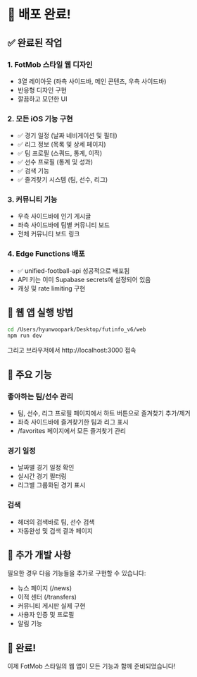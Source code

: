 # 🎉 배포 완료!

## ✅ 완료된 작업

### 1. FotMob 스타일 웹 디자인
- 3열 레이아웃 (좌측 사이드바, 메인 콘텐츠, 우측 사이드바)
- 반응형 디자인 구현
- 깔끔하고 모던한 UI

### 2. 모든 iOS 기능 구현
- ✅ 경기 일정 (날짜 네비게이션 및 필터)
- ✅ 리그 정보 (목록 및 상세 페이지)
- ✅ 팀 프로필 (스쿼드, 통계, 이적)
- ✅ 선수 프로필 (통계 및 성과)
- ✅ 검색 기능
- ✅ 즐겨찾기 시스템 (팀, 선수, 리그)

### 3. 커뮤니티 기능
- 우측 사이드바에 인기 게시글
- 좌측 사이드바에 팀별 커뮤니티 보드
- 전체 커뮤니티 보드 링크

### 4. Edge Functions 배포
- ✅ unified-football-api 성공적으로 배포됨
- API 키는 이미 Supabase secrets에 설정되어 있음
- 캐싱 및 rate limiting 구현

## 🚀 웹 앱 실행 방법

```bash
cd /Users/hyunwoopark/Desktop/futinfo_v6/web
npm run dev
```

그리고 브라우저에서 http://localhost:3000 접속

## 📝 주요 기능

### 좋아하는 팀/선수 관리
- 팀, 선수, 리그 프로필 페이지에서 하트 버튼으로 즐겨찾기 추가/제거
- 좌측 사이드바에 즐겨찾기한 팀과 리그 표시
- /favorites 페이지에서 모든 즐겨찾기 관리

### 경기 일정
- 날짜별 경기 일정 확인
- 실시간 경기 필터링
- 리그별 그룹화된 경기 표시

### 검색
- 헤더의 검색바로 팀, 선수 검색
- 자동완성 및 검색 결과 페이지

## 🔧 추가 개발 사항

필요한 경우 다음 기능들을 추가로 구현할 수 있습니다:
- 뉴스 페이지 (/news)
- 이적 센터 (/transfers)
- 커뮤니티 게시판 실제 구현
- 사용자 인증 및 프로필
- 알림 기능

## 🎯 완료!

이제 FotMob 스타일의 웹 앱이 모든 기능과 함께 준비되었습니다!